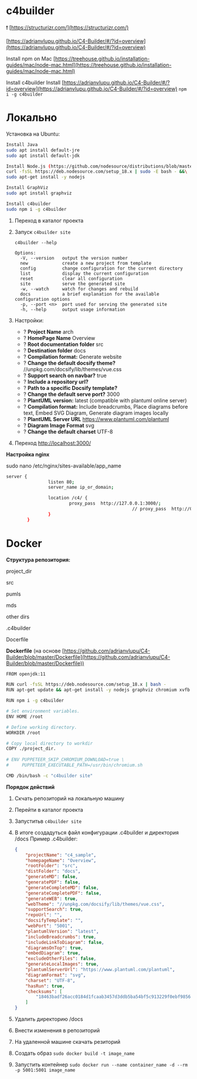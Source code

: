 # c4builder

❗ [https://structurizr.com/](https://structurizr.com/)

[https://adrianvlupu.github.io/C4-Builder/#/?id=overview](https://adrianvlupu.github.io/C4-Builder/#/?id=overview)

Install npm on Mac [https://treehouse.github.io/installation-guides/mac/node-mac.html](https://treehouse.github.io/installation-guides/mac/node-mac.html)

Install c4builder Install [https://adrianvlupu.github.io/C4-Builder/#/?id=overview](https://adrianvlupu.github.io/C4-Builder/#/?id=overview) `npm i -g c4builder`

# **Локально**

Установка на Ubuntu:

```bash
Install Java
sudo apt install default-jre
sudo apt install default-jdk

Install Node.js (https://github.com/nodesource/distributions/blob/master/README.md)
curl -fsSL https://deb.nodesource.com/setup_18.x | sudo -E bash - &&\
sudo apt-get install -y nodejs

Install GraphViz
sudo apt install graphviz

Install c4builder
sudo npm i -g c4builder
```

1. Переход в каталог проекта
2. Запуск `c4builder site`
    
    ```
    c4builder --help
    
    Options:
      -V, --version   output the version number
      new             create a new project from template
      config          change configuration for the current directory
      list            display the current configuration
      reset           clear all configuration
      site            serve the generated site
      -w, --watch     watch for changes and rebuild
      docs            a brief explanation for the available configuration options
      -p, --port <n>  port used for serving the generated site
      -h, --help      output usage information
    ```
    
3. Настройки:
    - ? **Project Name** arch
    - ? **HomePage Name** Overview
    - ? **Root documentation folder** src
    - ? **Destination folder** docs
    - ? **Compilation format:** Generate website
    - ? **Change the default docsify theme?** //unpkg.com/docsify/lib/themes/vue.css
    - ? **Support search on navbar?** true
    - ? **Include a repository url?**
    - ? **Path to a specific Docsify template?**
    - ? **Change the default serve port?** 3000
    - ? **PlantUML version:** latest (compatible with plantuml online server)
    - ? **Compilation format:** Include breadcrumbs, Place diagrams before text, Embed SVG Diagram, Generate diagram images locally
    - ? **PlantUML Server URL** https://www.plantuml.com/plantuml
    - ? **Diagram Image Format** svg
    - ? **Change the default charset** UTF-8
4. Переход [http://localhost:3000/](http://localhost:3000/)

**Настройка nginx**

sudo nano /etc/nginx/sites-available/app_name

```bash
server {
                listen 80;
                server_name ip_or_domain;

                location /c4/ {
                        proxy_pass  http://127.0.0.1:3000/;
												// proxy_pass  http://0.0.0.0:5001/; // for docker
                }
        }
```

# Docker

**Структура репозитория:**

project_dir

src

pumls

mds

other dirs

.c4builder

Docerfile

**Dockerfile** (на основе [https://github.com/adrianvlupu/C4-Builder/blob/master/Dockerfile](https://github.com/adrianvlupu/C4-Builder/blob/master/Dockerfile))

```bash
FROM openjdk:11

RUN curl -fsSL https://deb.nodesource.com/setup_18.x | bash -
RUN apt-get update && apt-get install -y nodejs graphviz chromium xvfb

RUN npm i -g c4builder

# Set environment variables.
ENV HOME /root

# Define working directory.
WORKDIR /root

# Copy local directory to workdir
COPY ./project_dir.
    
# ENV PUPPETEER_SKIP_CHROMIUM_DOWNLOAD=true \
#     PUPPETEER_EXECUTABLE_PATH=/usr/bin/chromium.sh

CMD /bin/bash -c "c4builder site"
```

**Порядок действий**

1. Скчать репозиторий на локальную машину
2. Перейти в каталог проекта
3. Запуститьв `c4builder site`
4. В итоге создадуться файл конфигурации .c4builder и директория /docs
Пример .c4builder:
    
    ```json
    {
    	"projectName": "c4_sample",
    	"homepageName": "Overview",
    	"rootFolder": "src",
    	"distFolder": "docs",
    	"generateMD": false,
    	"generatePDF": false,
    	"generateCompleteMD": false,
    	"generateCompletePDF": false,
    	"generateWEB": true,
    	"webTheme": "//unpkg.com/docsify/lib/themes/vue.css",
    	"supportSearch": true,
    	"repoUrl": "",
    	"docsifyTemplate": "",
    	"webPort": "5001",
    	"plantumlVersion": "latest",
    	"includeBreadcrumbs": true,
    	"includeLinkToDiagram": false,
    	"diagramsOnTop": true,
    	"embedDiagram": true,
    	"excludeOtherFiles": false,
    	"generateLocalImages": true,
    	"plantumlServerUrl": "https://www.plantuml.com/plantuml",
    	"diagramFormat": "svg",
    	"charset": "UTF-8",
    	"hasRun": true,
    	"checksums": [
    		"18463badf26acc0184d1fcaab3457d3ddb5ba54bf5c913229f0ebf9856e98559"
    	]
    }
    ```
    
5. Удалить директорию /docs
6. Внести изменения в репозиторий
7. На удаленной машине скачать резиторий
8. Создать образ `sudo docker build -t image_name`
9. Запустить контейнер `sudo docker run --name container_name -d --rm -p 5001:5001 image_name`